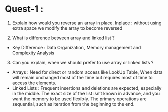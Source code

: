 # Quest-1 :

1. Explain how would you reverse an array in place.
Inplace : without using extra space we modify the array to become reversed

2. What is difference between array and linked list ?
- Key Difference : Data Organization, Memory management and Complexity Analysis

3. Can you explain, when we should prefer to use array or linked lists ?
- Arrays : Need for direct or random access like LookUp Table, When data will remain unchanged most of the time but requires most of time to access the elements.
- Linked Lists : Frequent insertions and deletions are expected, especially in the middle. The exact size of the list isn’t known in advance, and you want the memory to be used flexibly. The primary operations are sequential, such as iteration from the beginning to the end.
